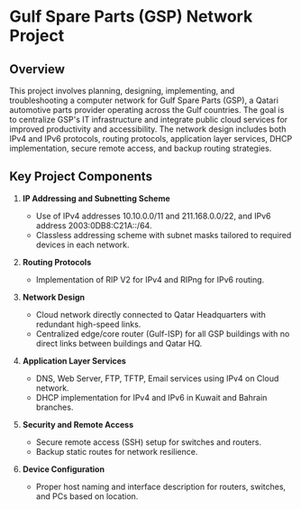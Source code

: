 # Gulf Spare Parts (GSP) Network Project

## Overview
This project involves planning, designing, implementing, and troubleshooting a computer network for Gulf Spare Parts (GSP), a Qatari automotive parts provider operating across the Gulf countries. The goal is to centralize GSP's IT infrastructure and integrate public cloud services for improved productivity and accessibility. The network design includes both IPv4 and IPv6 protocols, routing protocols, application layer services, DHCP implementation, secure remote access, and backup routing strategies.

## Key Project Components
1. **IP Addressing and Subnetting Scheme**
   - Use of IPv4 addresses 10.10.0.0/11 and 211.168.0.0/22, and IPv6 address 2003:0DB8:C21A::/64.
   - Classless addressing scheme with subnet masks tailored to required devices in each network.

2. **Routing Protocols**
   - Implementation of RIP V2 for IPv4 and RIPng for IPv6 routing.

3. **Network Design**
   - Cloud network directly connected to Qatar Headquarters with redundant high-speed links.
   - Centralized edge/core router (Gulf-ISP) for all GSP buildings with no direct links between buildings and Qatar HQ.

4. **Application Layer Services**
   - DNS, Web Server, FTP, TFTP, Email services using IPv4 on Cloud network.
   - DHCP implementation for IPv4 and IPv6 in Kuwait and Bahrain branches.

5. **Security and Remote Access**
   - Secure remote access (SSH) setup for switches and routers.
   - Backup static routes for network resilience.

6. **Device Configuration**
   - Proper host naming and interface description for routers, switches, and PCs based on location.
